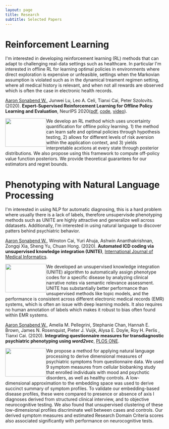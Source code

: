 ```yaml
---
layout: page
title: Research
subtitle: Selected Papers
---
```


# Reinforcement Learning

I'm interested in developing reinforcement learning (RL) methods that can adapt to challenging real-data settings such as healthcare. In particular I'm interested in offline RL for learning optimal policies in environments where direct exploration is expensive or unfeasible, settings when the Markovian assumption is violated such as in the dynamical treament regimen setting, where all medical history is relevant, and when not all rewards are observed which is often the case in electronic health records.

<u>Aaron Sonabend W.</u>, Junwei Lu, Leo A. Celi, Tianxi Cai, Peter Szolovits. (2020). **Expert-Supervised Reinforcement Learning for Offline Policy Learning and Evaluation**, NeurIPS 2020([pdf](https://papers.nips.cc/paper/2020/file/daf642455364613e2120c636b5a1f9c7-Paper.pdf), [code](https://github.com/asonabend/ESRL), [video](https://www.youtube.com/watch?v=2f9h1kjfdCM&t=15s)).

<div style="clear: both;">
  <div style="float: left; margin-left 1em;">
    <img src="https://asonabend.github.io/imgs/ESRL.png" width="130" height="90" alt="">

  </div>
  <div>
    <p>We develop an RL method which uses uncertainty quantification for offline policy learning. 1) the method can learn safe and optimal policies through hypothesis testing, 2) allows for different levels of risk aversion within the application context, and 3) yields interpretable acxtions at every state through posterior distributions. We also propose using this framework to compute off-policy value function posteriors. We provide theoretical guarantees for our estimators and regret bounds.
</p>
  </div>
</div>

# Phenotyping with Natural Language Processing

I'm interested in using NLP for automatic diagnosing, this is a hard problem where usually there is a lack of labels, therefore unsupervisde phenotyping methods such as UNITE are highly attractive and generalize well across ddatasets. Additionally, I'm interested in using natural language to discover patters behind psychiatric behavior. 

<u>Aaron Sonabend W.</u>, Winston Cai, Yuri Ahuja, Ashwin Ananthakrishnan, Zongqi Xia, Sheng Yu, Chuan Hong. (2020). **Automated ICD coding via unsupervised knowledge integration (UNITE)**, [International Journal of Medical Informatics](https://www.sciencedirect.com/science/article/abs/pii/S1386505619313024).

<div style="clear: both;">
  <div style="float: left; margin-left 1em;">
    <img src="https://asonabend.github.io/imgs/UNITE.png" width="130" height="90" alt="">
  </div>
  <div>
    <p>We developed an unsupervised knowledge integration (UNITE) algorithm to automatically assign phenotype codes for a specific disease by analyzing clinical narrative notes via semantic relevance assessment. UNITE has substantially better performance than unsupervised methods like topic models, and the performance is consistent across different electronic medical records (EMR) systems, which is often an issue with deep learning models. It also requires no human annotation of labels which makes it robust to bias often found within EMR systems.
</p>
  </div>
</div>


<u>Aaron Sonabend W.</u>, Amelia M. Pellegrini, Stephanie Chan, Hannah E. Brown, James N. Rosenquist, Pieter J. Vuijk, Alysa E. Doyle, Roy H. Perlis , Tianxi Cai. (2020). **Integrating questionnaire measures for transdiagnostic psychiatric phenotyping using _word2vec_**, [PLOS ONE](https://journals.plos.org/plosone/article?id=10.1371/journal.pone.0230663).
 
 <div style="clear: both;">
  <div style="float: left; margin-left 1em;">
    <img src="https://asonabend.github.io/imgs/clusters.png" width="130" height="90" alt="">
  </div>
  <div>
    <p>We propose a method for applying natural language processing to derive dimensional measures of psychiatric symptoms from questionnaire data. We used 9 symptom measures from cellular biobanking study that enrolled individuals with mood and psychotic disorders, as well as healthy controls. A low-dimensional approximation to the embedding space was used to derive succinct summary of symptom profiles. To validate our embedding-based disease profiles, these were compared to presence or absence of axis I diagnoses derived from structured clinical interview, and to objective neurocognitive testing. We also found that unsupervised clustering of these low-dimensional profiles discriminate well between cases and controls. Our derived symptom measures and estimated Research Domain Criteria scores also associated significantly with performance on neurocognitive tests.
</p>
  </div>
</div>
 

